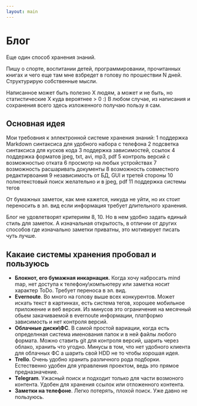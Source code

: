 ```yaml
---
layout: main
---
```

# Блог

Еще один способ хранения знаний.

Пишу о спорте, воспитании детей, программировании,
прочитанных книгах и чего еще там мне взбредет в голову 
по прошествии N дней. Структурирую собственные мысли.

Написанное может быть полезно X людям,
а может и не быть, но статистические X куда вероятнее > 0 :)
В любом случае, из написания и сохранения всего здесь изложенного 
получаю пользу я сам.

## Основная идея

Мои требовния к эллектронной системе хранения знаний:
1 поддержка Markdown синтаксиса для удобного набора с телефона
2 подсветка синтаксиса для кусков кода
3 поддержка зависимостей, ссылок
4 поддержка форматов jpeg, txt, avi, mp3, pdf
5 контроль версий с возможностью отката
6 просмотр на любых устройствах
7 возможность расшаривать документы
8 возможность совместного редактирвоания
9 независимость от БД, GUI и третей стороны
10 полнотекстовый поиск желательно и в jpeg, pdf
11 поддержка системы тегов

От бумажных заметок, как мне кажется, никуда не уйти, но их стоит
переносить в эл. вид если информация требует длительного хранения.

Блог не удовлетворят критериям 8, 10. Но в нем удобно задать единый стиль
для заметок. А изначальная открытость, в отличии от других способов 
где изначально заметки приватны, это мотивирует писать чуть лучше.

## Какаие системы хранения пробовал и пользуюсь
- **Блокнот, его бумажная инкарнация.** Когда хочу набросать mind map, 
нет доступа к телефону\компьютеру или заметка носит характер ToDo.
Требует переноса в эл. вид.
- **Evernoute**. Во много на голову выше всех конкурентов. Может искать 
текст в картинках, есть система тегов, хорошее мобильное приложение
и веб версия. Из минусов это ограничения 
на месячный обьем закачиваемой в evernoute информации, платформо 
зависимость и нет контроля версий.
- **Облачные диски\ФС**. В самой простой вариации, когда есть определнная
система именования папок и в ней файлы любого формата. Можно ставить 
git для контроля версий, шарить через облако, хранить что угодно. 
Минусы в том, что нет удобного клиента для облачных ФС а шарить свой HDD 
не то чтобы хорошая идея.
- **Trello**. Очень удобно хранить различного рода подборки. Естественно удобен для 
управления проектом, ведь это прямое предназначение.
- **Telegram**. Ужасный поиск и подходит только для части возмоного контента.
Удобен для хранения ссылок или отложенного контента.
- **Заметки на телефоне**. Легко потерять, плохой поиск. Уже давно не пользуюсь.



